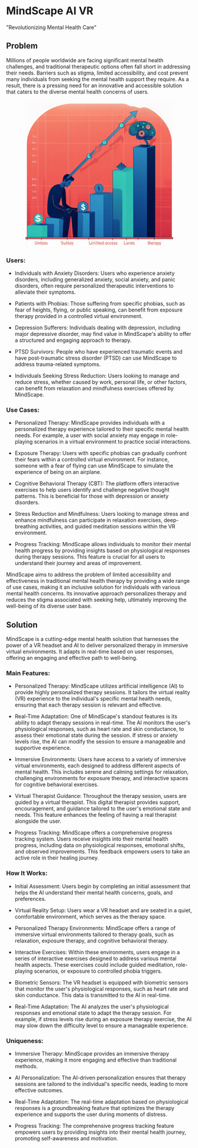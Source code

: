 # MindScape AI VR
"Revolutionizing Mental Health Care"

## Problem
Millions of people worldwide are facing significant mental health challenges, and traditional therapeutic options often fall short in addressing their needs. Barriers such as stigma, limited accessibility, and cost prevent many individuals from seeking the mental health support they require. As a result, there is a pressing need for an innovative and accessible solution that caters to the diverse mental health concerns of users.

<p align="center">
  <img src='images/1.jpeg' width='400' height='400' align='center'>
</p>

### Users:

* Individuals with Anxiety Disorders: Users who experience anxiety disorders, including generalized anxiety, social anxiety, and panic disorders, often require personalized therapeutic interventions to alleviate their symptoms.

* Patients with Phobias: Those suffering from specific phobias, such as fear of heights, flying, or public speaking, can benefit from exposure therapy provided in a controlled virtual environment.

* Depression Sufferers: Individuals dealing with depression, including major depressive disorder, may find value in MindScape's ability to offer a structured and engaging approach to therapy.

* PTSD Survivors: People who have experienced traumatic events and have post-traumatic stress disorder (PTSD) can use MindScape to address trauma-related symptoms.

* Individuals Seeking Stress Reduction: Users looking to manage and reduce stress, whether caused by work, personal life, or other factors, can benefit from relaxation and mindfulness exercises offered by MindScape.

### Use Cases:

* Personalized Therapy: MindScape provides individuals with a personalized therapy experience tailored to their specific mental health needs. For example, a user with social anxiety may engage in role-playing scenarios in a virtual environment to practice social interactions.

* Exposure Therapy: Users with specific phobias can gradually confront their fears within a controlled virtual environment. For instance, someone with a fear of flying can use MindScape to simulate the experience of being on an airplane.

* Cognitive Behavioral Therapy (CBT): The platform offers interactive exercises to help users identify and challenge negative thought patterns. This is beneficial for those with depression or anxiety disorders.

* Stress Reduction and Mindfulness: Users looking to manage stress and enhance mindfulness can participate in relaxation exercises, deep-breathing activities, and guided meditation sessions within the VR environment.

* Progress Tracking: MindScape allows individuals to monitor their mental health progress by providing insights based on physiological responses during therapy sessions. This feature is crucial for all users to understand their journey and areas of improvement.

MindScape aims to address the problem of limited accessibility and effectiveness in traditional mental health therapy by providing a wide range of use cases, making it an inclusive solution for individuals with various mental health concerns. Its innovative approach personalizes therapy and reduces the stigma associated with seeking help, ultimately improving the well-being of its diverse user base.

## Solution

MindScape is a cutting-edge mental health solution that harnesses the power of a VR headset and AI to deliver personalized therapy in immersive virtual environments. It adapts in real-time based on user responses, offering an engaging and effective path to well-being.

### Main Features:

* Personalized Therapy: MindScape utilizes artificial intelligence (AI) to provide highly personalized therapy sessions. It tailors the virtual reality (VR) experience to the individual's specific mental health needs, ensuring that each therapy session is relevant and effective.

* Real-Time Adaptation: One of MindScape's standout features is its ability to adapt therapy sessions in real-time. The AI monitors the user's physiological responses, such as heart rate and skin conductance, to assess their emotional state during the session. If stress or anxiety levels rise, the AI can modify the session to ensure a manageable and supportive experience.

* Immersive Environments: Users have access to a variety of immersive virtual environments, each designed to address different aspects of mental health. This includes serene and calming settings for relaxation, challenging environments for exposure therapy, and interactive spaces for cognitive behavioral exercises.

* Virtual Therapist Guidance: Throughout the therapy session, users are guided by a virtual therapist. This digital therapist provides support, encouragement, and guidance tailored to the user's emotional state and needs. This feature enhances the feeling of having a real therapist alongside the user.

* Progress Tracking: MindScape offers a comprehensive progress tracking system. Users receive insights into their mental health progress, including data on physiological responses, emotional shifts, and observed improvements. This feedback empowers users to take an active role in their healing journey.

### How It Works:

* Initial Assessment: Users begin by completing an initial assessment that helps the AI understand their mental health concerns, goals, and preferences.

* Virtual Reality Setup: Users wear a VR headset and are seated in a quiet, comfortable environment, which serves as the therapy space.

* Personalized Therapy Environments: MindScape offers a range of immersive virtual environments tailored to therapy goals, such as relaxation, exposure therapy, and cognitive behavioral therapy.

* Interactive Exercises: Within these environments, users engage in a series of interactive exercises designed to address various mental health aspects. These exercises could include guided meditation, role-playing scenarios, or exposure to controlled phobia triggers.

* Biometric Sensors: The VR headset is equipped with biometric sensors that monitor the user's physiological responses, such as heart rate and skin conductance. This data is transmitted to the AI in real-time.

* Real-Time Adaptation: The AI analyzes the user's physiological responses and emotional state to adapt the therapy session. For example, if stress levels rise during an exposure therapy exercise, the AI may slow down the difficulty level to ensure a manageable experience.

### Uniqueness:

* Immersive Therapy: MindScape provides an immersive therapy experience, making it more engaging and effective than traditional methods.
  
* AI Personalization: The AI-driven personalization ensures that therapy sessions are tailored to the individual's specific needs, leading to more effective outcomes.
  
* Real-Time Adaptation: The real-time adaptation based on physiological responses is a groundbreaking feature that optimizes the therapy experience and supports the user during moments of distress.
  
* Progress Tracking: The comprehensive progress tracking feature empowers users by providing insights into their mental health journey, promoting self-awareness and motivation.


